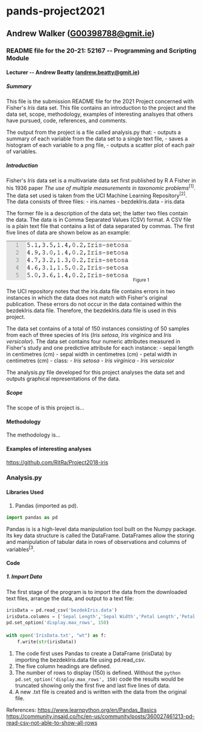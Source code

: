 # pands-project2021
## Andrew Walker (G00398788@gmit.ie)

### README file for the 20-21: 52167 -- Programming and Scripting Module

#### Lecturer -- Andrew Beatty (andrew.beatty@gmit.ie)

##### Summary 

This file is the submission README file for the 2021 Project concerned with Fisher's *Iris* data set. This file contains an introduction to the project and the data set, scope, methodology, examples of interesting analsyes that others have pursued, code, references, and comments. 

The output from the project is a file called analysis.py that:
    - outputs a summary of each variable from the data set to a single text file,
    - saves a histogram of each variable to a png file,
    - outputs a scatter plot of each pair of variables.

##### Introduction 

Fisher's *Iris* data set is a multivariate data set first published by R A Fisher in his 1936 paper *The use of multiple measurements in taxonomic problems*<sup>[1]</sup>. The data set used is taken from the UCI Machine Learning Repository<sup>[2]</sup>. The data consists of three files:
    - iris.names
    - bezdekIris.data
    - iris.data
    
The former file is a description of the data set; the latter two files contain the data. The data is in Comma Separated Values (CSV) format. A CSV file is a plain text file that contains a list of data separated by commas. The first five lines of data are shown below as an example:

![alt text](https://github.com/AndyWalker81/PANDS/blob/main/firstFiveRows.PNG "Iris Data")
<sub>Figure 1</sub> 


The UCI repository notes that the iris.data file contains errors in two instances in which the data does not match with Fisher's original publication. These errors do not occur in the data contained within the bezdekIris.data file. Therefore, the bezdekIris.data file is used in this project. 

The data set contains of a total of 150 instances consisting of 50 samples from each of three species of Iris (*Iris setosa*, *Iris virginica* and *Iris versicolor*). The data set contains four numeric attributes measured in Fisher's study and one predictive attribute for each instance:
    - sepal length in centimetres (cm)
    - sepal width in centimetres (cm)
    - petal width in centimetres (cm)
    - class:
        - *Iris setosa*
        - *Iris virginica*
        - *Iris versicolor*

The analysis.py file developed for this project analyses the data set and outputs graphical representations of the data. 

##### Scope

The scope of is this project is...

#### Methodology

The methodology is...

#### Examples of interesting analyses

https://github.com/RitRa/Project2018-iris

### Analysis.py

#### Libraries Used

1. Pandas (imported as pd). 
```python
import pandas as pd
```
Pandas is is a high-level data manipulation tool built on the Numpy package. Its key data structure is called the DataFrame. DataFrames allow the storing and manipulation of tabular data in rows of observations and columns of variables<sup>[3</sup>.

#### Code
##### 1. Import Data

The first stage of the program is to import the data from the downloaded text files, arrange the data, and output to a text file:

```python
irisData = pd.read_csv('bezdekIris.data') 
irisData.columns = ['Sepal Length','Sepal Width','Petal Length','Petal Width','Class']
pd.set_option('display.max_rows', 150)

with open('IrisData.txt', "wt") as f:
    f.write(str(irisData))
```

1. The code first uses Pandas to create a DataFrame (irisData) by importing the bezdekIris.data file using pd.read_csv. 
2. The five column headings are defined.
3. The number of rows to display (150) is defined. Without the ```python pd.set_option('display.max_rows', 150)``` code the results would be truncated showing only the first five and last five lines of data.
4. A new .txt file is created and is written with the data from the original file. 

References: 
https://www.learnpython.org/en/Pandas_Basics
https://community.insaid.co/hc/en-us/community/posts/360027461213-pd-read-csv-not-able-to-show-all-rows
